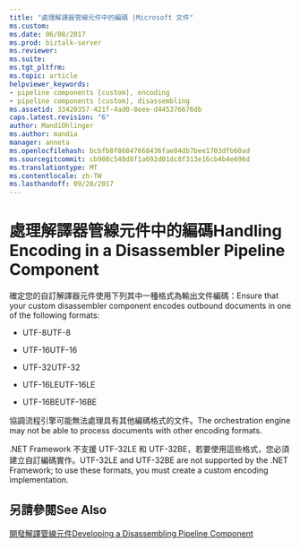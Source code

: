 ```yaml
---
title: "處理解譯器管線元件中的編碼 |Microsoft 文件"
ms.custom: 
ms.date: 06/08/2017
ms.prod: biztalk-server
ms.reviewer: 
ms.suite: 
ms.tgt_pltfrm: 
ms.topic: article
helpviewer_keywords:
- pipeline components [custom], encoding
- pipeline components [custom], disassembling
ms.assetid: 33420357-421f-4ad0-8eee-d445376676db
caps.latest.revision: "6"
author: MandiOhlinger
ms.author: mandia
manager: anneta
ms.openlocfilehash: bcbfb8f86847668436fae04db7bee1703dfb60ad
ms.sourcegitcommit: cb908c540d8f1a692d01dc8f313e16cb4b4e696d
ms.translationtype: MT
ms.contentlocale: zh-TW
ms.lasthandoff: 09/20/2017
---
```

# <a name="handling-encoding-in-a-disassembler-pipeline-component"></a><span data-ttu-id="72ed0-102">處理解譯器管線元件中的編碼</span><span class="sxs-lookup"><span data-stu-id="72ed0-102">Handling Encoding in a Disassembler Pipeline Component</span></span>
<span data-ttu-id="72ed0-103">確定您的自訂解譯器元件使用下列其中一種格式為輸出文件編碼：</span><span class="sxs-lookup"><span data-stu-id="72ed0-103">Ensure that your custom disassembler component encodes outbound documents in one of the following formats:</span></span>  
  
-   <span data-ttu-id="72ed0-104">UTF-8</span><span class="sxs-lookup"><span data-stu-id="72ed0-104">UTF-8</span></span>  
  
-   <span data-ttu-id="72ed0-105">UTF-16</span><span class="sxs-lookup"><span data-stu-id="72ed0-105">UTF-16</span></span>  
  
-   <span data-ttu-id="72ed0-106">UTF-32</span><span class="sxs-lookup"><span data-stu-id="72ed0-106">UTF-32</span></span>  
  
-   <span data-ttu-id="72ed0-107">UTF-16LE</span><span class="sxs-lookup"><span data-stu-id="72ed0-107">UTF-16LE</span></span>  
  
-   <span data-ttu-id="72ed0-108">UTF-16BE</span><span class="sxs-lookup"><span data-stu-id="72ed0-108">UTF-16BE</span></span>  
  
 <span data-ttu-id="72ed0-109">協調流程引擎可能無法處理具有其他編碼格式的文件。</span><span class="sxs-lookup"><span data-stu-id="72ed0-109">The orchestration engine may not be able to process documents with other encoding formats.</span></span>  
  
 <span data-ttu-id="72ed0-110">.NET Framework 不支援 UTF-32LE 和 UTF-32BE，若要使用這些格式，您必須建立自訂編碼實作。</span><span class="sxs-lookup"><span data-stu-id="72ed0-110">UTF-32LE and UTF-32BE are not supported by the .NET Framework; to use these formats, you must create a custom encoding implementation.</span></span>  
  
## <a name="see-also"></a><span data-ttu-id="72ed0-111">另請參閱</span><span class="sxs-lookup"><span data-stu-id="72ed0-111">See Also</span></span>  
 [<span data-ttu-id="72ed0-112">開發解譯管線元件</span><span class="sxs-lookup"><span data-stu-id="72ed0-112">Developing a Disassembling Pipeline Component</span></span>](../core/developing-a-disassembling-pipeline-component.md)